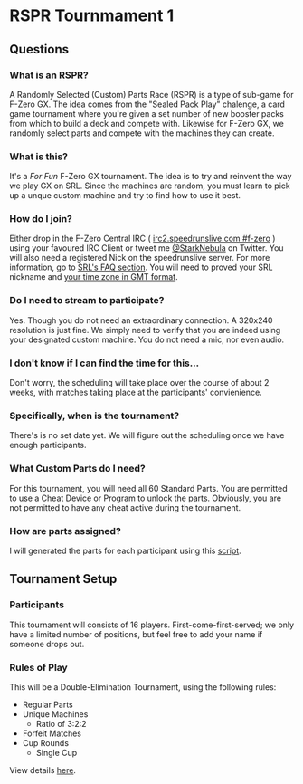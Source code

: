# RSPR Tournmament 1

## Questions

### What is an RSPR?
A Randomly Selected (Custom) Parts Race (RSPR) is a type of sub-game for F-Zero GX. The idea comes from the "Sealed Pack Play" chalenge, a card game tournament where you're given a set number of new booster packs from which to build a deck and compete with. Likewise for F-Zero GX, we randomly select parts and compete with the machines they can create.

### What is this?
It's a *For Fun* F-Zero GX tournament. The idea is to try and reinvent the way we play GX on SRL. Since the machines are random, you must learn to pick up a unque custom machine and try to find how to use it best.

### How do I join?
Either drop in the F-Zero Central IRC ( [irc2.speedrunslive.com #f-zero](http://irc.lc/irc2.speedrunslive.com/f-zero/YourNickname "Mibbit Online IRC") ) using your favoured IRC Client or tweet me [@StarkNebula](https://twitter.com/StarkNebula "twitter.com/StarkNebula") on Twitter. You will also need a registered Nick on the speedrunslive server. For more information, go to [SRL's FAQ section](http://speedrunslive.com/faq/registration/  "RSPR Types"). You will need to proved your SRL nickname and [your time zone in GMT format](http://wwp.greenwichmeantime.com/ "greenwichmeantime.com").

### Do I need to stream to participate?
Yes. Though you do not need an extraordinary connection. A 320x240 resolution is just fine. We simply need to verify that you are indeed using your designated custom machine. You do not need a mic, nor even audio.

### I don't know if I can find the time for this...
Don't worry, the scheduling will take place over the course of about 2 weeks, with matches taking place at the participants' convienience.

### **Specifically**, when is the tournament?
There's is no set date yet. We will figure out the scheduling once we have enough participants.

### What Custom Parts do I need?
For this tournament, you will need all 60 Standard Parts. You are permitted to use a Cheat Device or Program to unlock the parts. Obviously, you are not permitted to have any cheat active during the tournament.

### How are parts assigned?
I will generated the parts for each participant using this [script](http://starknebula.github.io/F-Zero-GX-RSPR-Generator/ "F-Zero GX RSPR Generator 0.3.1").


## Tournament Setup
### Participants
This tournament will consists of 16 players. First-come-first-served; we only have a limited number of positions, but feel free to add your name if someone drops out.

### Rules of Play
This will be a Double-Elimination Tournament, using the following rules:
* Regular Parts
* Unique Machines
  * Ratio of 3:2:2
* Forfeit Matches
* Cup Rounds
  * Single Cup

View details [here](https://github.com/starknebula/F-Zero-GX-RSPR-Generator/blob/master/RSPR%20Types.md "RSPR Types").
